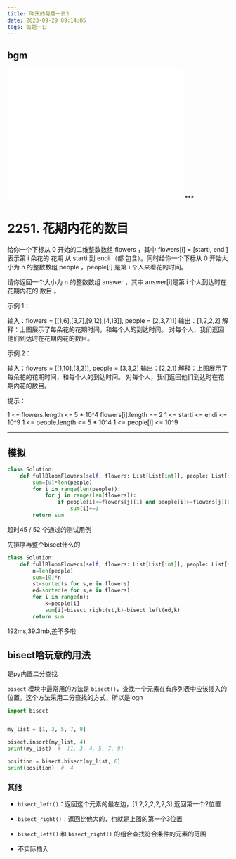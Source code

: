 ```yaml
---
title: 昨天的每题一日3
date: 2023-09-29 09:14:05
tags: 每题一日
---
```

## bgm
<iframe src="//player.bilibili.com/player.html?aid=357095380&bvid=BV1qX4y1t7u2&cid=1262362652&p=1" width="400" height="300"scrolling="no" border="0" frameborder="no" framespacing="0" allowfullscreen="true"> </iframe>
***





# 2251. 花期内花的数目

给你一个下标从 0 开始的二维整数数组 flowers ，其中 flowers[i] = [starti, endi] 表示第 i 朵花的 花期 从 starti 到 endi （都 包含）。同时给你一个下标从 0 开始大小为 n 的整数数组 people ，people[i] 是第 i 个人来看花的时间。

请你返回一个大小为 n 的整数数组 answer ，其中 answer[i]是第 i 个人到达时在花期内花的 数目 。

示例 1：

输入：flowers = [[1,6],[3,7],[9,12],[4,13]], people = [2,3,7,11]
输出：[1,2,2,2]
解释：上图展示了每朵花的花期时间，和每个人的到达时间。
对每个人，我们返回他们到达时在花期内花的数目。

示例 2：

输入：flowers = [[1,10],[3,3]], people = [3,3,2]
输出：[2,2,1]
解释：上图展示了每朵花的花期时间，和每个人的到达时间。
对每个人，我们返回他们到达时在花期内花的数目。

提示：

1 <= flowers.length <= 5 * 10^4
flowers[i].length == 2
1 <= starti <= endi <= 10^9
1 <= people.length <= 5 * 10^4
1 <= people[i] <= 10^9

***

## 模拟

```python
class Solution:
    def fullBloomFlowers(self, flowers: List[List[int]], people: List[int]) -> List[int]:
        sum=[0]*len(people)
        for i in range(len(people)):
            for j in range(len(flowers)):
                if people[i]<=flowers[j][1] and people[i]>=flowers[j][0]:
                    sum[i]+=1
        return sum
```

超时45 / 52 个通过的测试用例

先排序再整个bisect什么的

```python
class Solution:
    def fullBloomFlowers(self, flowers: List[List[int]], people: List[int]) -> List[int]:
        n=len(people)
        sum=[0]*n
        st=sorted(s for s,e in flowers)
        ed=sorted(e for s,e in flowers)
        for i in range(n):
            k=people[i]
            sum[i]=bisect_right(st,k)-bisect_left(ed,k)
        return sum
```

192ms,39.3mb,差不多啦

## bisect啥玩意的用法

是py内置二分查找

`bisect` 模块中最常用的方法是 `bisect()`，查找一个元素在有序列表中应该插入的位置。这个方法采用二分查找的方式，所以是logn

```python
import bisect


my_list = [1, 3, 5, 7, 9]

bisect.insort(my_list, 4)
print(my_list)  #  [1, 3, 4, 5, 7, 9]

position = bisect.bisect(my_list, 6)
print(position)  #  4
```

### 其他

- `bisect_left()`：返回这个元素的最左边，[1,2,2,2,2,2,3],返回第一个2位置

- `bisect_right()`：返回比他大的，也就是上图的第一个3位置

- `bisect_left()` 和 `bisect_right()` 的组合查找符合条件的元素的范围

- 不实际插入

  

